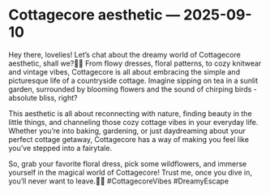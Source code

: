 # Cottagecore aesthetic — 2025-09-10

Hey there, lovelies! Let’s chat about the dreamy world of Cottagecore aesthetic, shall we?🌿✨ From flowy dresses, floral patterns, to cozy knitwear and vintage vibes, Cottagecore is all about embracing the simple and picturesque life of a countryside cottage. Imagine sipping on tea in a sunlit garden, surrounded by blooming flowers and the sound of chirping birds - absolute bliss, right?

This aesthetic is all about reconnecting with nature, finding beauty in the little things, and channeling those cozy cottage vibes in your everyday life. Whether you’re into baking, gardening, or just daydreaming about your perfect cottage getaway, Cottagecore has a way of making you feel like you’ve stepped into a fairytale.

So, grab your favorite floral dress, pick some wildflowers, and immerse yourself in the magical world of Cottagecore! Trust me, once you dive in, you’ll never want to leave.🌼💫 #CottagecoreVibes #DreamyEscape